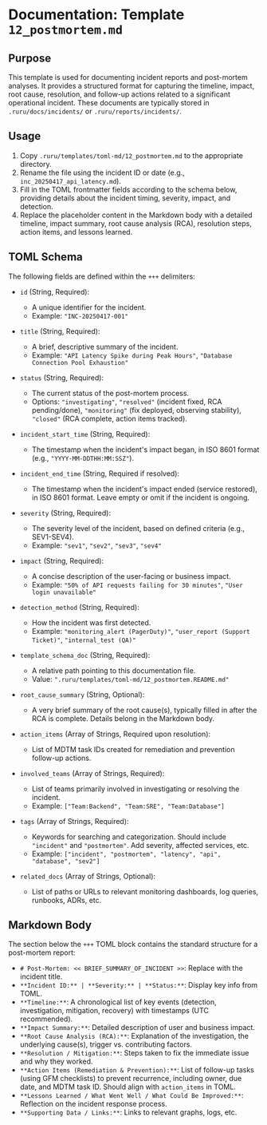 # Documentation: Template `12_postmortem.md`

## Purpose

This template is used for documenting incident reports and post-mortem analyses. It provides a structured format for capturing the timeline, impact, root cause, resolution, and follow-up actions related to a significant operational incident. These documents are typically stored in `.ruru/docs/incidents/` or `.ruru/reports/incidents/`.

## Usage

1.  Copy `.ruru/templates/toml-md/12_postmortem.md` to the appropriate directory.
2.  Rename the file using the incident ID or date (e.g., `inc_20250417_api_latency.md`).
3.  Fill in the TOML frontmatter fields according to the schema below, providing details about the incident timing, severity, impact, and detection.
4.  Replace the placeholder content in the Markdown body with a detailed timeline, impact summary, root cause analysis (RCA), resolution steps, action items, and lessons learned.

## TOML Schema

The following fields are defined within the `+++` delimiters:

*   `id` (String, Required):
    *   A unique identifier for the incident.
    *   Example: `"INC-20250417-001"`

*   `title` (String, Required):
    *   A brief, descriptive summary of the incident.
    *   Example: `"API Latency Spike during Peak Hours"`, `"Database Connection Pool Exhaustion"`

*   `status` (String, Required):
    *   The current status of the post-mortem process.
    *   Options: `"investigating"`, `"resolved"` (incident fixed, RCA pending/done), `"monitoring"` (fix deployed, observing stability), `"closed"` (RCA complete, action items tracked).

*   `incident_start_time` (String, Required):
    *   The timestamp when the incident's impact began, in ISO 8601 format (e.g., `"YYYY-MM-DDTHH:MM:SSZ"`).

*   `incident_end_time` (String, Required if resolved):
    *   The timestamp when the incident's impact ended (service restored), in ISO 8601 format. Leave empty or omit if the incident is ongoing.

*   `severity` (String, Required):
    *   The severity level of the incident, based on defined criteria (e.g., SEV1-SEV4).
    *   Example: `"sev1"`, `"sev2"`, `"sev3"`, `"sev4"`

*   `impact` (String, Required):
    *   A concise description of the user-facing or business impact.
    *   Example: `"50% of API requests failing for 30 minutes"`, `"User login unavailable"`

*   `detection_method` (String, Required):
    *   How the incident was first detected.
    *   Example: `"monitoring_alert (PagerDuty)"`, `"user_report (Support Ticket)"`, `"internal_test (QA)"`

*   `template_schema_doc` (String, Required):
    *   A relative path pointing to this documentation file.
    *   Value: `".ruru/templates/toml-md/12_postmortem.README.md"`

*   `root_cause_summary` (String, Optional):
    *   A very brief summary of the root cause(s), typically filled in after the RCA is complete. Details belong in the Markdown body.

*   `action_items` (Array of Strings, Required upon resolution):
    *   List of MDTM task IDs created for remediation and prevention follow-up actions.

*   `involved_teams` (Array of Strings, Required):
    *   List of teams primarily involved in investigating or resolving the incident.
    *   Example: `["Team:Backend", "Team:SRE", "Team:Database"]`

*   `tags` (Array of Strings, Required):
    *   Keywords for searching and categorization. Should include `"incident"` and `"postmortem"`. Add severity, affected services, etc.
    *   Example: `["incident", "postmortem", "latency", "api", "database", "sev2"]`

*   `related_docs` (Array of Strings, Optional):
    *   List of paths or URLs to relevant monitoring dashboards, log queries, runbooks, ADRs, etc.

## Markdown Body

The section below the `+++` TOML block contains the standard structure for a post-mortem report:

*   `# Post-Mortem: << BRIEF_SUMMARY_OF_INCIDENT >>`: Replace with the incident title.
*   `**Incident ID:** | **Severity:** | **Status:**`: Display key info from TOML.
*   `**Timeline:**`: A chronological list of key events (detection, investigation, mitigation, recovery) with timestamps (UTC recommended).
*   `**Impact Summary:**`: Detailed description of user and business impact.
*   `**Root Cause Analysis (RCA):**`: Explanation of the investigation, the underlying cause(s), trigger vs. contributing factors.
*   `**Resolution / Mitigation:**`: Steps taken to fix the immediate issue and why they worked.
*   `**Action Items (Remediation & Prevention):**`: List of follow-up tasks (using GFM checklists) to prevent recurrence, including owner, due date, and MDTM task ID. Should align with `action_items` in TOML.
*   `**Lessons Learned / What Went Well / What Could Be Improved:**`: Reflection on the incident response process.
*   `**Supporting Data / Links:**`: Links to relevant graphs, logs, etc.